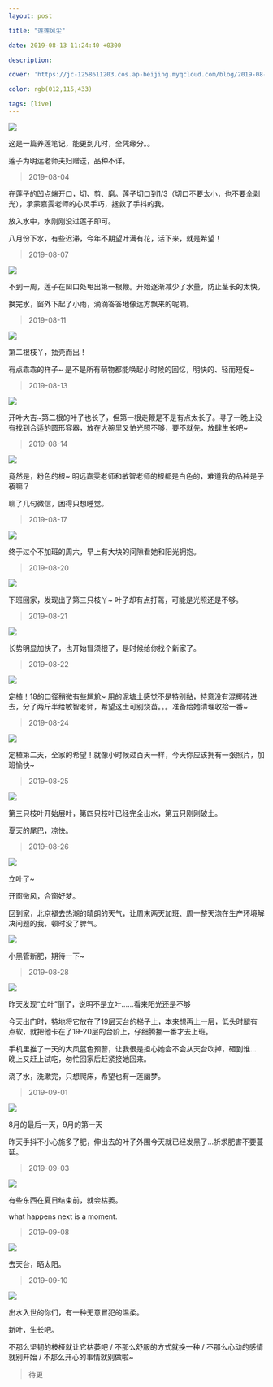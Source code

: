 ```yaml
---
layout: post

title: "莲莲风尘"

date: 2019-08-13 11:24:40 +0300

description:  

cover: 'https://jc-1258611203.cos.ap-beijing.myqcloud.com/blog/2019-08-24-kumiko-shimizu-djXPwvbOD-Y-unsplash.jpg'

color: rgb(012,115,433)

tags: [live]
---
```


![](https://jc-1258611203.cos.ap-beijing.myqcloud.com/blog/2019-08-24-kumiko-shimizu-djXPwvbOD-Y-unsplash.jpg)

这是一篇养莲笔记，能更到几时，全凭缘分。。

莲子为明远老师夫妇赠送，品种不详。



> 2019-08-04

在莲子的凹点端开口，切、剪、磨。莲子切口到1/3（切口不要太小，也不要全剥光），承蒙嘉雯老师的心灵手巧，拯救了手抖的我。

放入水中，水刚刚没过莲子即可。

八月份下水，有些迟滞，今年不期望叶满有花，活下来，就是希望！



> 2019-08-07

![](https://jc-1258611203.cos.ap-beijing.myqcloud.com/blog/2019-08-24-3911566621638_.pic_hd.jpg)

不到一周，莲子在凹口处甩出第一根鞭。开始逐渐减少了水量，防止茎长的太快。

换完水，窗外下起了小雨，滴滴答答地像远方飘来的呢喃。



> 2019-08-11

![](https://jc-1258611203.cos.ap-beijing.myqcloud.com/blog/2019-08-24-3901566621636_.pic_hd-1.jpg)

第二根枝丫，抽壳而出！

有点乖乖的样子~ 是不是所有萌物都能唤起小时候的回忆，明快的、轻而短促~



> 2019-08-13

![](https://jc-1258611203.cos.ap-beijing.myqcloud.com/blog/2019-08-24-3891566621635_.pic_hd.jpg)

开叶大吉~第二根的叶子也长了，但第一根走鞭是不是有点太长了。寻了一晚上没有找到合适的圆形容器，放在大碗里又怕光照不够，要不就先，放肆生长吧~



> 2019-08-14

![](https://jc-1258611203.cos.ap-beijing.myqcloud.com/blog/2019-08-24-3881566621634_.pic_hd.jpg)

竟然是，粉色的根~ 明远嘉雯老师和敏智老师的根都是白色的，难道我的品种是子夜嘛？

聊了几句微信，困得只想睡觉。



> 2019-08-17

![](https://jc-1258611203.cos.ap-beijing.myqcloud.com/blog/2019-08-24-3871566621632_.pic_hd.jpg)

终于过个不加班的周六，早上有大块的间隙看她和阳光拥抱。



> 2019-08-20

![](https://jc-1258611203.cos.ap-beijing.myqcloud.com/blog/2019-08-24-3861566621632_.pic_hd.jpg)

下班回家，发现出了第三只枝丫~ 叶子却有点打蔫，可能是光照还是不够。



> 2019-08-21

![](https://jc-1258611203.cos.ap-beijing.myqcloud.com/blog/2019-08-24-3851566621630_.pic_hd.jpg)

长势明显加快了，也开始冒须根了，是时候给你找个新家了。



> 2019-08-22

![](https://jc-1258611203.cos.ap-beijing.myqcloud.com/blog/2019-08-24-3841566621629_.pic_hd.jpg)

定植！18的口径稍微有些尴尬~ 用的泥塘土感觉不是特别黏，特意没有混椰砖进去，分了两斤半给敏智老师，希望这土可别烧苗。。。准备给她清理收拾一番~



> 2019-08-24

![](https://jc-1258611203.cos.ap-beijing.myqcloud.com/blog/2019-08-24-3831566621628_.pic_hd.jpg)

定植第二天，全家的希望！就像小时候过百天一样，今天你应该拥有一张照片，加班愉快~



> 2019-08-25

![](https://jc-1258611203.cos.ap-beijing.myqcloud.com/blog/2019-08-25-3921566695545_.pic_hd.jpg)

第三只枝叶开始展叶，第四只枝叶已经完全出水，第五只刚刚破土。

夏天的尾巴，凉快。



> 2019-08-26

![](https://jc-1258611203.cos.ap-beijing.myqcloud.com/blog/2019-08-26-3931566830047_.pic_hd.jpg)

立叶了~

开窗微风，合窗好梦。

回到家，北京褪去热潮的晴朗的天气，让周末两天加班、周一整天泡在生产环境解决问题的我，顿时没了脾气。

![](https://jc-1258611203.cos.ap-beijing.myqcloud.com/blog/2019-08-26-3941566830057_.pic_hd.jpg)

小黑管新肥，期待一下~



> 2019-08-28

![](https://jc-1258611203.cos.ap-beijing.myqcloud.com/blog/2019-08-28-3951567003075_.pic_hd.jpg)

昨天发现“立叶”倒了，说明不是立叶......看来阳光还是不够

今天出门时，特地将它放在了19层天台的梯子上，本来想再上一层，低头时腿有点软，就把他卡在了19-20层的台阶上，仔细腾挪一番才去上班。

手机里推了一天的大风蓝色预警，让我很是担心她会不会从天台吹掉，砸到谁... 晚上又赶上试吃，匆忙回家后赶紧接她回来。

浇了水，洗漱完，只想爬床，希望也有一莲幽梦。

> 2019-09-01



![](https://jc-1258611203.cos.ap-beijing.myqcloud.com/blog/2019-09-01-3961567351080_.pic_hd-1.jpg)

8月的最后一天，9月的第一天

昨天手抖不小心施多了肥，伸出去的叶子外围今天就已经发黑了...祈求肥害不要蔓延。



> 2019-09-03

![](https://jc-1258611203.cos.ap-beijing.myqcloud.com/blog/2019-09-03-4011567514126_.pic_hd-1.jpg)

有些东西在夏日结束前，就会枯萎。

what happens next is a moment.



> 2019-09-08

![](https://jc-1258611203.cos.ap-beijing.myqcloud.com/blog/2019-09-08-1231567953139_.pic_hd.jpg)

去天台，晒太阳。

> 2019-09-10

![](https://jc-1258611203.cos.ap-beijing.myqcloud.com/blog/2019-09-11-4151568197676_.pic_hd.jpg)

出水入世的你们，有一种无意冒犯的温柔。

新叶，生长吧。

不那么坚韧的枝桠就让它枯萎吧 / 不那么舒服的方式就换一种 / 不那么心动的感情就别开始 / 不那么开心的事情就别做啦~



> 待更



















